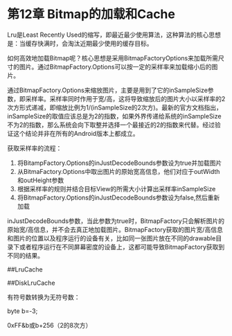 ﻿# 第12章 Bitmap的加载和Cache

Lru是Least Recently Used的缩写，即最近最少使用算法，这种算法的核心思想是：当缓存快满时，会淘汰近期最少使用的缓存目标。

如何高效地加载Bitmap呢？核心思想是采用BitmapFactoryOptions来加载所需尺寸的图片。通过BitmapFactory.Options可以按一定的采样率来加载缩小后的图片。

通过BitmapFactory.Options来缩放图片，主要是用到了它的inSampleSize参数，即采样率。采样率同时作用于宽/高，这将导致缩放后的图片大小以采样率的2次方形式递减，即缩放比例为1/(inSampleSize的2次方)。最新的官方文档指出，inSampleSize的取值应该总是为2的指数，如果外界传递给系统的inSampleSize不为2的指数，那么系统会向下取整并选择一个最接近的2的指数来代替。经过验证这个结论并非在所有的Android版本上都成立。

获取采样率的流程：

 1. 将BitampFactory.Options的inJustDecodeBounds参数设为true并加载图片
 2. 从BitmaFactory.Options中取出图片的原始宽高信息，他们对应于outWidth和outHeight参数
 3. 根据采样率的规则并结合目标View的所需大小计算出采样率inSampleSize
 4. 将BitmapFactory.Options的inJustDecodeBounds参数设为false,然后重新加载

inJustDecodeBounds参数，当此参数为true时，BitmapFactory只会解析图片的原始宽/高信息，并不会去真正地加载图片。BitmapFactory获取的图片宽/高信息和图片的位置以及程序运行的设备有关，比如同一张图片放在不同的drawable目录下或者程序运行在不同屏幕密度的设备上，这都可能导致BitmapFactory获取到不同的结果。

##LruCache

##DiskLruCache

有符号数转换为无符号数：

byte b=-3;

0xFF&b或b+256（2的8次方）
 
